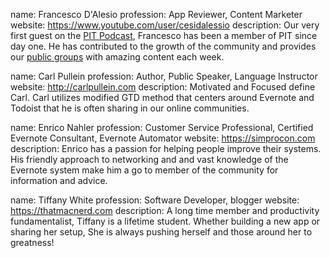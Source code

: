 name: Francesco D'Alesio
profession: App Reviewer, Content Marketer
website: https://www.youtube.com/user/cesidalessio
description: Our very first guest on the [PIT Podcast](http://productivityintech.com/pitpodcast/1), Francesco has been a member of PIT since day one. He has contributed to the growth of the community and provides our [public groups](http://productivityintech.com/fb) with amazing content each week.

name: Carl Pullein
profession: Author, Public Speaker, Language Instructor
website: http://carlpullein.com
description: Motivated and Focused define Carl. Carl utilizes modified GTD method that centers around Evernote and Todoist that he is often sharing in our online communities.

name: Enrico Nahler
profession: Customer Service Professional, Certified Evernote Consultant, Evernote Automator
website: https://simprocon.com
description: Enrico has a passion for helping people improve their systems. His friendly approach to networking and and vast knowledge of the Evernote system make him a go to member of the community for information and advice.

name: Tiffany White
profession: Software Developer, blogger
website: https://thatmacnerd.com
description: A long time member and productivity fundamentalist, Tiffany is a lifetime student. Whether building a new app or sharing her setup, She is always pushing herself and those around her to greatness!
